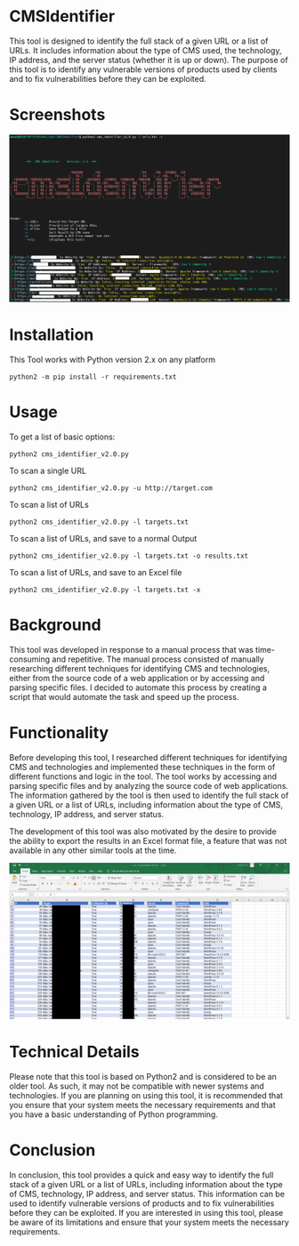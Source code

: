 # CMSIdentifier


This tool is designed to identify the full stack of a given URL or a list of URLs. It includes information about the type of CMS used, the technology, IP address, and the server status (whether it is up or down). The purpose of this tool is to identify any vulnerable versions of products used by clients and to fix vulnerabilities before they can be exploited.


# Screenshots

![image](img/1.png)



# Installation

This Tool works with Python version 2.x on any platform

```
python2 -m pip install -r requirements.txt
```

# Usage

To get a list of basic options:

```
python2 cms_identifier_v2.0.py
```

To scan a single URL

```
python2 cms_identifier_v2.0.py -u http://target.com
```

To scan a list of URLs

```
python2 cms_identifier_v2.0.py -l targets.txt
```

To scan a list of URLs, and save to a normal Output

```
python2 cms_identifier_v2.0.py -l targets.txt -o results.txt
```

To scan a list of URLs, and save to an Excel file

```
python2 cms_identifier_v2.0.py -l targets.txt -x
```


# Background
This tool was developed in response to a manual process that was time-consuming and repetitive. The manual process consisted of manually researching different techniques for identifying CMS and technologies, either from the source code of a web application or by accessing and parsing specific files. I decided to automate this process by creating a script that would automate the task and speed up the process.


# Functionality
Before developing this tool, I researched different techniques for identifying CMS and technologies and implemented these techniques in the form of different functions and logic in the tool. The tool works by accessing and parsing specific files and by analyzing the source code of web applications. The information gathered by the tool is then used to identify the full stack of a given URL or a list of URLs, including information about the type of CMS, technology, IP address, and server status.




The development of this tool was also motivated by the desire to provide the ability to export the results in an Excel format file, a feature that was not available in any other similar tools at the time.

![image](img/2.png)



# Technical Details
Please note that this tool is based on Python2 and is considered to be an older tool. As such, it may not be compatible with newer systems and technologies. If you are planning on using this tool, it is recommended that you ensure that your system meets the necessary requirements and that you have a basic understanding of Python programming.

# Conclusion
In conclusion, this tool provides a quick and easy way to identify the full stack of a given URL or a list of URLs, including information about the type of CMS, technology, IP address, and server status. This information can be used to identify vulnerable versions of products and to fix vulnerabilities before they can be exploited. If you are interested in using this tool, please be aware of its limitations and ensure that your system meets the necessary requirements.
